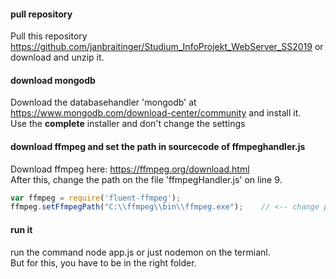 #### pull repository
Pull this repository https://github.com/janbraitinger/Studium_InfoProjekt_WebServer_SS2019 or download and unzip it.
#### download mongodb
Download the databasehandler 'mongodb' at https://www.mongodb.com/download-center/community and install it.<br/>
Use the <b>complete</b> installer and don't change the settings
#### download ffmpeg and set the path in sourcecode of ffmpeghandler.js
Download ffmpeg here: https://ffmpeg.org/download.html <br/>
After this, change the path on the file 'ffmpegHandler.js' on line 9.
```javascript
var ffmpeg = require('fluent-ffmpeg');
ffmpeg.setFfmpegPath("C:\\ffmpeg\\bin\\ffmpeg.exe");    // <-- change path 
```
#### run it
run the command node app.js or just nodemon on the termianl. <br/>
But for this, you have to be in the right folder.




